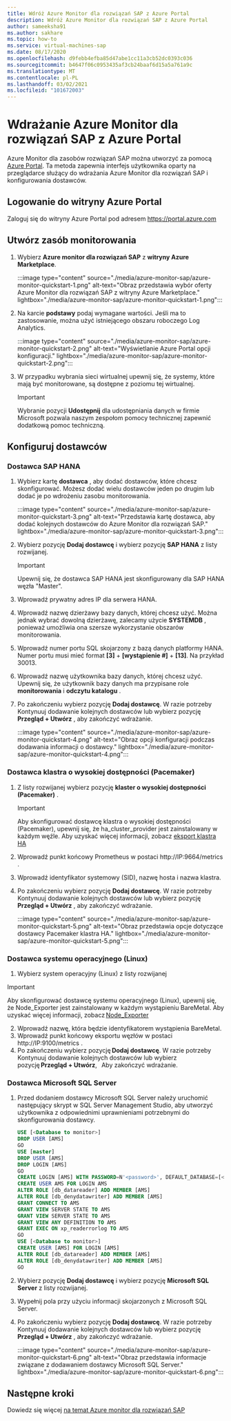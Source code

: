 ```yaml
---
title: Wdróż Azure Monitor dla rozwiązań SAP z Azure Portal
description: Wdróż Azure Monitor dla rozwiązań SAP z Azure Portal
author: sameeksha91
ms.author: sakhare
ms.topic: how-to
ms.service: virtual-machines-sap
ms.date: 08/17/2020
ms.openlocfilehash: d9febb4efba85d47abe1cc11a3cb52dc0393c036
ms.sourcegitcommit: b4647f06c0953435af3cb24baaf6d15a5a761a9c
ms.translationtype: MT
ms.contentlocale: pl-PL
ms.lasthandoff: 03/02/2021
ms.locfileid: "101672003"
---
```

# <a name="deploy-azure-monitor-for-sap-solutions-with-azure-portal"></a>Wdrażanie Azure Monitor dla rozwiązań SAP z Azure Portal

Azure Monitor dla zasobów rozwiązań SAP można utworzyć za pomocą [Azure Portal](https://azure.microsoft.com/features/azure-portal). Ta metoda zapewnia interfejs użytkownika oparty na przeglądarce służący do wdrażania Azure Monitor dla rozwiązań SAP i konfigurowania dostawców.

## <a name="sign-in-to-azure-portal"></a>Logowanie do witryny Azure Portal

Zaloguj się do witryny Azure Portal pod adresem https://portal.azure.com

## <a name="create-monitoring-resource"></a>Utwórz zasób monitorowania

1. Wybierz **Azure monitor dla rozwiązań SAP** z **witryny Azure Marketplace**.

   :::image type="content" source="./media/azure-monitor-sap/azure-monitor-quickstart-1.png" alt-text="Obraz przedstawia wybór oferty Azure Monitor dla rozwiązań SAP z witryny Azure Marketplace." lightbox="./media/azure-monitor-sap/azure-monitor-quickstart-1.png":::

2. Na karcie **podstawy** podaj wymagane wartości. Jeśli ma to zastosowanie, można użyć istniejącego obszaru roboczego Log Analytics.

   :::image type="content" source="./media/azure-monitor-sap/azure-monitor-quickstart-2.png" alt-text="Wyświetlanie Azure Portal opcji konfiguracji." lightbox="./media/azure-monitor-sap/azure-monitor-quickstart-2.png":::

3. W przypadku wybrania sieci wirtualnej upewnij się, że systemy, które mają być monitorowane, są dostępne z poziomu tej wirtualnej. 

   > [!IMPORTANT]
   > Wybranie pozycji **Udostępnij** dla udostępniania danych w firmie Microsoft pozwala naszym zespołom pomocy technicznej zapewnić dodatkową pomoc techniczną.

## <a name="configure-providers"></a>Konfiguruj dostawców

### <a name="sap-hana-provider"></a>Dostawca SAP HANA 

1. Wybierz kartę **dostawca** , aby dodać dostawców, które chcesz skonfigurować. Możesz dodać wielu dostawców jeden po drugim lub dodać je po wdrożeniu zasobu monitorowania. 

   :::image type="content" source="./media/azure-monitor-sap/azure-monitor-quickstart-3.png" alt-text="Przedstawia kartę dostawca, aby dodać kolejnych dostawców do Azure Monitor dla rozwiązań SAP." lightbox="./media/azure-monitor-sap/azure-monitor-quickstart-3.png":::

2. Wybierz pozycję **Dodaj dostawcę** i wybierz pozycję **SAP HANA** z listy rozwijanej. 

   > [!IMPORTANT]
   > Upewnij się, że dostawca SAP HANA jest skonfigurowany dla SAP HANA węzła "Master".

3. Wprowadź prywatny adres IP dla serwera HANA.

4. Wprowadź nazwę dzierżawy bazy danych, której chcesz użyć. Można jednak wybrać dowolną dzierżawę, zalecamy użycie **SYSTEMDB** , ponieważ umożliwia ona szersze wykorzystanie obszarów monitorowania. 

5. Wprowadź numer portu SQL skojarzony z bazą danych platformy HANA. Numer portu musi mieć format **[3]**  +  **[wystąpienie #]**  +  **[13]**. Na przykład 30013. 

6. Wprowadź nazwę użytkownika bazy danych, której chcesz użyć. Upewnij się, że użytkownik bazy danych ma przypisane role **monitorowania** i **odczytu katalogu** . 

7. Po zakończeniu wybierz pozycję **Dodaj dostawcę**. W razie potrzeby Kontynuuj dodawanie kolejnych dostawców lub wybierz pozycję **Przegląd + Utwórz** , aby zakończyć wdrażanie.

   :::image type="content" source="./media/azure-monitor-sap/azure-monitor-quickstart-4.png" alt-text="Obraz opcji konfiguracji podczas dodawania informacji o dostawcy." lightbox="./media/azure-monitor-sap/azure-monitor-quickstart-4.png":::

### <a name="high-availability-cluster-pacemaker-provider"></a>Dostawca klastra o wysokiej dostępności (Pacemaker)

1. Z listy rozwijanej wybierz pozycję **klaster o wysokiej dostępności (Pacemaker)** . 

   > [!IMPORTANT]
   > Aby skonfigurować dostawcę klastra o wysokiej dostępności (Pacemaker), upewnij się, że ha_cluster_provider jest zainstalowany w każdym węźle. Aby uzyskać więcej informacji, zobacz [eksport klastra HA](https://github.com/ClusterLabs/ha_cluster_exporter#installation)

2. Wprowadź punkt końcowy Prometheus w postaci http://IP:9664/metrics . 
 
3. Wprowadź identyfikator systemowy (SID), nazwę hosta i nazwa klastra.

4. Po zakończeniu wybierz pozycję **Dodaj dostawcę**. W razie potrzeby Kontynuuj dodawanie kolejnych dostawców lub wybierz pozycję **Przegląd + Utwórz** , aby zakończyć wdrażanie.

   :::image type="content" source="./media/azure-monitor-sap/azure-monitor-quickstart-5.png" alt-text="Obraz przedstawia opcje dotyczące dostawcy Pacemaker klastra HA." lightbox="./media/azure-monitor-sap/azure-monitor-quickstart-5.png":::


### <a name="os-linux-provider"></a>Dostawca systemu operacyjnego (Linux) 

1. Wybierz system operacyjny (Linux) z listy rozwijanej 

> [!IMPORTANT]
> Aby skonfigurować dostawcę systemu operacyjnego (Linux), upewnij się, że Node_Exporter jest zainstalowany w każdym wystąpieniu BareMetal. Aby uzyskać więcej informacji, zobacz [Node_Exporter](https://github.com/prometheus/node_exporter)

2. Wprowadź nazwę, która będzie identyfikatorem wystąpienia BareMetal.
3. Wprowadź punkt końcowy eksportu węzłów w postaci http://IP:9100/metrics .
4. Po zakończeniu wybierz pozycję **Dodaj dostawcę**. W razie potrzeby Kontynuuj dodawanie kolejnych dostawców lub wybierz pozycję **Przegląd + Utwórz**,   Aby zakończyć wdrażanie. 


### <a name="microsoft-sql-server-provider"></a>Dostawca Microsoft SQL Server

1. Przed dodaniem dostawcy Microsoft SQL Server należy uruchomić następujący skrypt w SQL Server Management Studio, aby utworzyć użytkownika z odpowiednimi uprawnieniami potrzebnymi do skonfigurowania dostawcy.

   ```sql
   USE [<Database to monitor>]
   DROP USER [AMS]
   GO
   USE [master]
   DROP USER [AMS]
   DROP LOGIN [AMS]
   GO
   CREATE LOGIN [AMS] WITH PASSWORD=N'<password>', DEFAULT_DATABASE=[<Database to monitor>], DEFAULT_LANGUAGE=[us_english], CHECK_EXPIRATION=OFF, CHECK_POLICY=OFF
   CREATE USER AMS FOR LOGIN AMS
   ALTER ROLE [db_datareader] ADD MEMBER [AMS]
   ALTER ROLE [db_denydatawriter] ADD MEMBER [AMS]
   GRANT CONNECT TO AMS
   GRANT VIEW SERVER STATE TO AMS
   GRANT VIEW SERVER STATE TO AMS
   GRANT VIEW ANY DEFINITION TO AMS
   GRANT EXEC ON xp_readerrorlog TO AMS
   GO
   USE [<Database to monitor>]
   CREATE USER [AMS] FOR LOGIN [AMS]
   ALTER ROLE [db_datareader] ADD MEMBER [AMS]
   ALTER ROLE [db_denydatawriter] ADD MEMBER [AMS]
   GO
   ``` 

2. Wybierz pozycję **Dodaj dostawcę** i wybierz pozycję **Microsoft SQL Server** z listy rozwijanej. 

3. Wypełnij pola przy użyciu informacji skojarzonych z Microsoft SQL Server. 

4. Po zakończeniu wybierz pozycję **Dodaj dostawcę**. W razie potrzeby Kontynuuj dodawanie kolejnych dostawców lub wybierz pozycję **Przegląd + Utwórz** , aby zakończyć wdrażanie.

     :::image type="content" source="./media/azure-monitor-sap/azure-monitor-quickstart-6.png" alt-text="Obraz przedstawia informacje związane z dodawaniem dostawcy Microsoft SQL Server." lightbox="./media/azure-monitor-sap/azure-monitor-quickstart-6.png":::

## <a name="next-steps"></a>Następne kroki

Dowiedz się więcej [na temat Azure monitor dla rozwiązań SAP](azure-monitor-overview.md)
